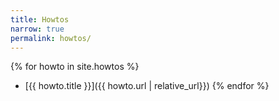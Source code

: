 ```yaml
---
title: Howtos
narrow: true
permalink: howtos/
---
```


{% for howto in site.howtos %}
- [{{ howto.title }}]({{ howto.url | relative_url}})
  {% endfor %}